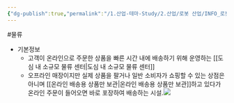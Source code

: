 ```yaml
---
{"dg-publish":true,"permalink":"/1.산업-테마-Study/2.산업/로봇 산업/INFO_로봇/다크 스토어/","created":"2024-11-20T21:02:28.014+09:00","updated":"2025-06-03T20:07:20.112+09:00"}
---
```


#물류


- 기본정보
	- 고객이 온라인으로 주문한 상품을 빠른 시간 내에 배송하기 위해 운영하는 [[도심 내 소규모 물류 센터\|도심 내 소규모 물류 센터]]
	- 오프라인 매장이지만 실제 상품을 팔거나 일반 소비자가 쇼핑할 수 있는 상점은 아니며 [[온라인 배송용 상품만 보관\|온라인 배송용 상품만 보관]]하고 있다가 온라인 주문이 들어오면 바로 포장하여 배송하는 시설.![](https://i.imgur.com/lmh9DbP.png)
